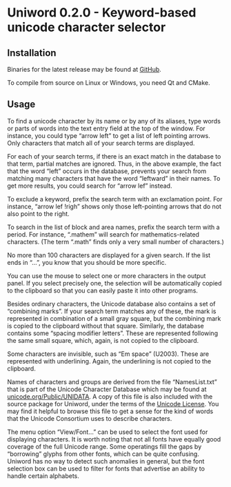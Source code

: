 # Uniword 0.2.0 - Keyword-based unicode character selector

## Installation

Binaries for the latest release may be found at 
[GitHub](https://github.com/wagenadl/uniword/releases/latest).

To compile from source on Linux or Windows, you need Qt and CMake. 

## Usage

To find a unicode character by its name or by any of its aliases,
type words or parts of words into the text entry field at the top of
the window. For instance, you could type “arrow left” to get a list of
left pointing arrows. Only characters that match all of your search
terms are displayed.

For each of your search terms, if there is an exact match in the
database to that term, partial matches are ignored. Thus, in the above
example, the fact that the word “left” occurs in the database,
prevents your search from matching many characters that have the word
“leftward” in their names. To get more results, you could search for
“arrow lef” instead.

To exclude a keyword, prefix the search term with an exclamation
point. For instance, “arrow lef !righ” shows only those left-pointing
arrows that do not also point to the right.


To search in the list of block and area names, prefix the search
term with a period. For instance, “.mathem” will search for
mathematics-related characters. (The term “.math” finds only a very
small number of characters.)

No more than 100 characters are displayed for a given search. If
the list ends in “...”, you know that you should be more specific.

You can use the mouse to select one or more characters in the
output panel. If you select precisely one, the selection will be
automatically copied to the clipboard so that you can easily paste it
into other programs.

Besides ordinary characters, the Unicode database also contains a
set of “combining marks”. If your search term matches any of these,
the mark is represented in combination of a small gray square, but the
combining mark is copied to the clipboard without that
square. Similarly, the database contains some “spacing modifier
letters”. These are represented following the same small square,
which, again, is not copied to the clipboard.

Some characters are invisible, such as “Em space” (U2003). These are
represented with underlining. Again, the underlining is not copied to
the clipboard.

Names of characters and groups are derived from the file
“NamesList.txt” that is part of the Unicode Character Database which
may be found at
[unicode.org/Public/UNIDATA](https://unicode.org/Public/UNIDATA).
A copy of this file is also included with the source package for
Uniword, under the terms of the 
[Unicode License](https://www.unicode.org/license.txt). 
You may find it helpful
to browse this file to get a sense for the kind of words that the
Unicode Consortium uses to describe characters.

The menu option “View/Font...” can be used to select the font used
for displaying characters. It is worth noting that not all fonts have
equally good coverage of the full Unicode range. Some operatings fill
the gaps by “borrowing” glyphs from other fonts, which can be quite
confusing. Uniword has no way to detect such anomalies in general, but
the font selection box can be used to filter for fonts that advertise
an ability to handle certain alphabets.

